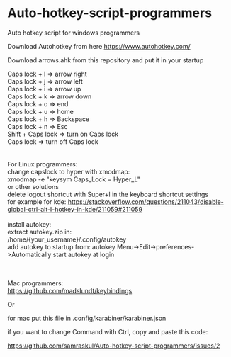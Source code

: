 # Auto-hotkey-script-programmers
Auto hotkey script for windows programmers

Download Autohotkey from here https://www.autohotkey.com/

Download arrows.ahk from this repository and put it in your startup

Caps lock + l => arrow right
<br>
Caps lock + j => arrow left
<br>
Caps lock + i => arrow up
<br>
Caps lock + k => arrow down
<br>
Caps lock + o => end
<br>
Caps lock + u => home
<br>
Caps lock + h => Backspace
<br>
Caps lock + n => Esc
<br>
Shift + Caps lock => turn on Caps lock
<br>
Caps lock => turn off Caps lock
<br>
<br>
<br>
For Linux programmers:
<br>
change capslock to hyper with xmodmap:
<br>
xmodmap -e "keysym Caps_Lock = Hyper_L"
<br>
or other solutions
<br>
delete logout shortcut with Super+l in the keyboard shortcut settings
<br>
for example for kde: https://stackoverflow.com/questions/211043/disable-global-ctrl-alt-l-hotkey-in-kde/211059#211059
<br><br>
install autokey:
<br>
extract autokey.zip in: 
<br>
/home/{your_username}/.config/autokey
<br>
add autokey to startup from:
autokey Menu->Edit->preferences->Automatically start autokey at login 
<br><br><br>

Mac programmers:<br>
https://github.com/madslundt/keybindings

Or

for mac put this file in .config/karabiner/karabiner.json

if you want to change Command with Ctrl, copy and paste this code:

https://github.com/samraskul/Auto-hotkey-script-programmers/issues/2






